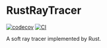 # RustRayTracer

[![codecov](https://codecov.io/gh/nero19960329/RustRayTracer/graph/badge.svg?token=D2BBB05QHQ)](https://codecov.io/gh/nero19960329/RustRayTracer)
[![CI](https://github.com/nero19960329/RustRayTracer/actions/workflows/ci.yml/badge.svg)](https://github.com/nero19960329/RustRayTracer/actions/workflows/ci.yml)

A soft ray tracer implemented by Rust.
